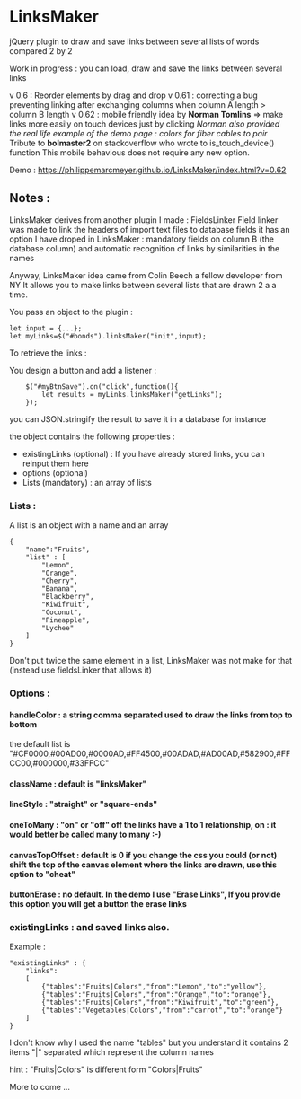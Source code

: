 # LinksMaker
jQuery plugin to draw and save links between several lists of words compared 2 by 2

Work in progress : you can load, draw and save the links between several links

v 0.6 : Reorder elements by drag and drop
v 0.61 : correcting a bug preventing linking after exchanging columns
		  when column A length > column B length
v 0.62 : mobile friendly idea by **Norman Tomlins** => make links more easily on touch devices just by clicking 
*Norman also provided the real life example of the demo page : colors for fiber cables to pair*
Tribute to **bolmaster2** on stackoverflow who wrote to is_touch_device() function 
This mobile behavious does not require any new option.

Demo : https://philippemarcmeyer.github.io/LinksMaker/index.html?v=0.62

## Notes :

LinksMaker derives from another plugin I made : FieldsLinker
Field linker was made to link the headers of import text files to database fields
it has an option I have droped in LinksMaker : mandatory fields on column B (the database column)
and automatic recognition of links by similarities in the names

Anyway, LinksMaker idea came from Colin Beech a fellow developer from NY
It allows you to make links between several lists that are drawn 2 a a time.

You pass an object to the plugin : 

```
let input = {...};
let myLinks=$("#bonds").linksMaker("init",input);
```

To retrieve the links :

You design a button and add a listener :

```
	$("#myBtnSave").on("click",function(){
		let results = myLinks.linksMaker("getLinks");
	});
```
you can JSON.stringify the result to save it in a database for instance

the object contains the following properties :

* existingLinks (optional) : If you have already stored links, you can reinput them here
* options (optional)
* Lists (mandatory) : an array of lists

### Lists :
A list is an object with a name and an array

```
{
	"name":"Fruits",
	"list" : [
		"Lemon",
		"Orange",
		"Cherry",
		"Banana",
		"Blackberry",
		"Kiwifruit",
		"Coconut",
		"Pineapple",
		"Lychee"
	]
}
```
Don't put twice the same element in a list, LinksMaker was not make for that (instead use fieldsLinker that allows it)

### Options :

#### handleColor : a string comma separated used to draw the links from top to bottom

the default list is "#CF0000,#00AD00,#0000AD,#FF4500,#00ADAD,#AD00AD,#582900,#FFCC00,#000000,#33FFCC"

#### className : default is "linksMaker"

#### lineStyle : "straight" or "square-ends"

#### oneToMany : "on" or "off" off the links have a 1 to 1 relationship, on : it would better be called many to many :-)

#### canvasTopOffset : default is 0 if you change the css you could (or not) shift the top of the canvas element where the links are drawn, use this option to "cheat"

#### buttonErase : no default. In the demo I use "Erase Links", If you provide this option you will get a button the erase links


### existingLinks : and saved links also.

Example :

```
"existingLinks" : {
	"links":
	[
		{"tables":"Fruits|Colors","from":"Lemon","to":"yellow"},
		{"tables":"Fruits|Colors","from":"Orange","to":"orange"},
		{"tables":"Fruits|Colors","from":"Kiwifruit","to":"green"},
		{"tables":"Vegetables|Colors","from":"carrot","to":"orange"}
	]
}
```

I don't know why I used the name "tables" but you understand it contains 2 items "|" separated which represent the column names

hint : "Fruits|Colors" is different form "Colors|Fruits"

More to come ...
